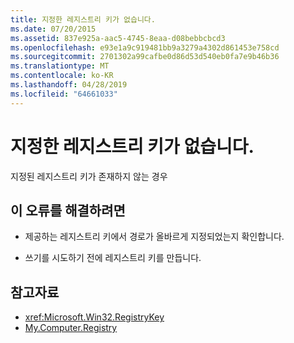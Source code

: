 ```yaml
---
title: 지정한 레지스트리 키가 없습니다.
ms.date: 07/20/2015
ms.assetid: 837e925a-aac5-4745-8eaa-d08bebbcbcd3
ms.openlocfilehash: e93e1a9c919481bb9a3279a4302d861453e758cd
ms.sourcegitcommit: 2701302a99cafbe0d86d53d540eb0fa7e9b46b36
ms.translationtype: MT
ms.contentlocale: ko-KR
ms.lasthandoff: 04/28/2019
ms.locfileid: "64661033"
---
```

# <a name="specified-registry-key-does-not-exist"></a>지정한 레지스트리 키가 없습니다.
지정된 레지스트리 키가 존재하지 않는 경우  
  
## <a name="to-correct-this-error"></a>이 오류를 해결하려면  
  
- 제공하는 레지스트리 키에서 경로가 올바르게 지정되었는지 확인합니다.  
  
- 쓰기를 시도하기 전에 레지스트리 키를 만듭니다.  
  
## <a name="see-also"></a>참고자료

- <xref:Microsoft.Win32.RegistryKey>
- [My.Computer.Registry](xref:Microsoft.VisualBasic.MyServices.RegistryProxy)

